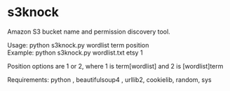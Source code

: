 # s3knock
Amazon S3 bucket name and permission discovery tool. 

Usage: python s3knock.py wordlist term position  
Example: python s3knock.py wordlist.txt etsy 1

Position options are 1 or 2, where 1 is term[wordlist] and 2 is [wordlist]term 

Requirements: python , beautifulsoup4 , urllib2, cookielib, random, sys
